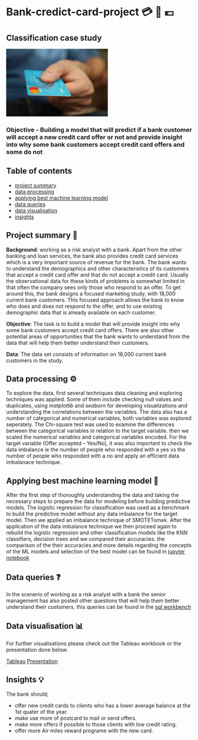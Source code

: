 # Bank-credict-card-project :credit_card: :bank: :euro:
## Classification case study
![card](https://github.com/lado007/bank-credict-card-project/blob/main/README%20files/card.jpg)
### Objective - Building a model that will predict if a bank customer will accept a new credit card offer or not and provide insight into why some bank customers accept credit card offers and some do not

## Table of contents
- [project summary](https://github.com/lado007/bank-credict-card-project/edit/main/README.md#project-summary)
- [data processing](https://github.com/lado007/bank-credict-card-project/edit/main/README.md#data-processing)
- [applying best machine learning model](https://github.com/lado007/bank-credict-card-project/edit/main/README.md#applying-best-machine-learning-model)
- [data queries](https://github.com/lado007/bank-credict-card-project/edit/main/README.md#data-queries)
- [data visualisation](https://github.com/lado007/bank-credict-card-project/edit/main/README.md#data-visualisation)
- [insights](https://github.com/lado007/bank-credict-card-project/edit/main/README.md#insights)

## Project summary 📖
**Background**: working as a risk analyst with a bank. Apart from the other banking and loan services, the bank also provides credit card services which is a very important source of revenue for the bank. The bank wants to understand the demographics and other characteristics of its customers that accept a credit card offer and that do not accept a credit card.
Usually the observational data for these kinds of problems is somewhat limited in that often the company sees only those who respond to an offer. To get around this, the bank designs a focused marketing study, with 18,000 current bank customers. This focused approach allows the bank to know who does and does not respond to the offer, and to use existing demographic data that is already available on each customer.

**Objective**: The task is to build a model that will provide insight into why some bank customers accept credit card offers. There are also other potential areas of opportunities that the bank wants to understand from the data that will help them better understand their customers.

**Data**: The data set consists of information on 18,000 current bank customers in the study.

## Data processing :gear:

To explore the data, first several techniques data cleaning and exploring techniques was applied. Some of them include checking null values and duplicates, using _matplotlib_ and _seaborn_ for developing visualizations and understanding the correlations between the variables.
The data also has a number of categorical and numerical variables, both variables was explored seperately. The Chi-square test was used to examine the differences between the categorical variables in relation to the target variable. then we scaled the numerical variables and categorical variables encoded.
For the target variable (Offer accepted – Yes/No), it was also important to check the data imbalance ie the number of people who responded with a yes vs the number of people who responded with a no and apply an efficient data imbalanace technique.

## Applying best machine learning model :robot:
After the first step of thoroughly understanding the data and taking the necessary steps to prepare the data for modeling before building predictive models. The logistic regression for classification was used as a benchmark to build the predictive model without any data imbalance for the target model. Then we applied an imbalance technique of SMOTETomek. After the application of the data imbalance technique we then proceed again to rebuild the logistic regression and other classification models like the KNN classifiers, decision trees and we compared their accuracies. the comparison of the their accuracies and more details regarding the concepts of the ML models and selection of the best model can be found in [jupyter notebook](https://github.com/lado007/bank-credict-card-project/blob/main/codes/credit_card_project.ipynb)

## Data queries :question:
In the scenerio of working as a risk analyst with a bank the senior management has also posted other questions that will help them better understand their customers.
this queries can be found in the [sql workbench](https://github.com/lado007/bank-credict-card-project/blob/main/sql%20queries/sql%20queries%20for%20bank%20project.sql)

## Data visualisation :bar_chart:
For further visualisations please check out the Tableau workbook or the presentation done below.

[Tableau](https://github.com/lado007/bank-credict-card-project/tree/main/tableau)
[Presentation](https://slides.com/alfredjohn-1/bold#/1)

## Insights :bulb:
The bank should;
- offer new credit cards to clients who has a lower average balance at the 1st quater of the year.
- make use more of postcard to mail or send offers.
- make more offers if possible to those clients with low credit rating.
- offer more Air miles reward programe with the new card.



